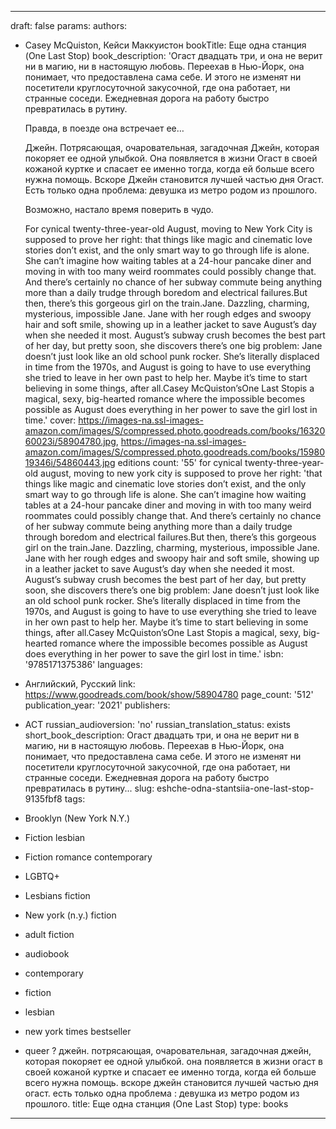 ---
draft: false
params:
  authors:
  - Casey McQuiston, Кейси Маккуистон
  bookTitle: Еще одна станция (One Last Stop)
  book_description: 'Огаст двадцать три, и она не верит ни в магию, ни в настоящую
    любовь. Переехав в Нью-Йорк, она понимает, что предоставлена сама себе. И этого
    не изменят ни посетители круглосуточной  закусочной, где она работает, ни странные
    соседи. Ежедневная дорога на работу быстро превратилась в рутину.

    Правда, в поезде она встречает ее…

    Джейн. Потрясающая, очаровательная, загадочная Джейн, которая покоряет ее одной
    улыбкой. Она появляется в жизни Огаст в своей кожаной куртке и спасает ее именно
    тогда, когда ей больше всего нужна помощь. Вскоре Джейн становится лучшей частью
    дня Огаст. Есть только одна проблема: девушка из метро родом из прошлого.


    Возможно, настало время поверить в чудо.


    For cynical twenty-three-year-old August, moving to New York City is supposed
    to prove her right: that things like magic and cinematic love stories don’t exist,
    and the only smart way to go through life is alone. She can’t imagine how waiting
    tables at a 24-hour pancake diner and moving in with too many weird roommates
    could possibly change that. And there’s certainly no chance of her subway commute
    being anything more than a daily trudge through boredom and electrical failures.But
    then, there’s this gorgeous girl on the train.Jane. Dazzling, charming, mysterious,
    impossible Jane. Jane with her rough edges and swoopy hair and soft smile, showing
    up in a leather jacket to save August’s day when she needed it most. August’s
    subway crush becomes the best part of her day, but pretty soon, she discovers
    there’s one big problem: Jane doesn’t just look like an old school punk rocker.
    She’s literally displaced in time from the 1970s, and August is going to have
    to use everything she tried to leave in her own past to help her. Maybe it’s time
    to start believing in some things, after all.Casey McQuiston’sOne Last Stopis
    a magical, sexy, big-hearted romance where the impossible becomes possible as
    August does everything in her power to save the girl lost in time.'
  cover: https://images-na.ssl-images-amazon.com/images/S/compressed.photo.goodreads.com/books/1632060023i/58904780.jpg,
    https://images-na.ssl-images-amazon.com/images/S/compressed.photo.goodreads.com/books/1598019346i/54860443.jpg
  editions count: '55'
  for cynical twenty-three-year-old august, moving to new york city is supposed to prove her right: 'that
    things like magic and cinematic love stories don’t exist, and the only smart way
    to go through life is alone. She can’t imagine how waiting tables at a 24-hour
    pancake diner and moving in with too many weird roommates could possibly change
    that. And there’s certainly no chance of her subway commute being anything more
    than a daily trudge through boredom and electrical failures.But then, there’s
    this gorgeous girl on the train.Jane. Dazzling, charming, mysterious, impossible
    Jane. Jane with her rough edges and swoopy hair and soft smile, showing up in
    a leather jacket to save August’s day when she needed it most. August’s subway
    crush becomes the best part of her day, but pretty soon, she discovers there’s
    one big problem: Jane doesn’t just look like an old school punk rocker. She’s
    literally displaced in time from the 1970s, and August is going to have to use
    everything she tried to leave in her own past to help her. Maybe it’s time to
    start believing in some things, after all.Casey McQuiston’sOne Last Stopis a magical,
    sexy, big-hearted romance where the impossible becomes possible as August does
    everything in her power to save the girl lost in time.'
  isbn: '9785171375386'
  languages:
  - Английский, Русский
  link: https://www.goodreads.com/book/show/58904780
  page_count: '512'
  publication_year: '2021'
  publishers:
  - АСТ
  russian_audioversion: 'no'
  russian_translation_status: exists
  short_book_description: Огаст двадцать три, и она не верит ни в магию, ни в настоящую
    любовь. Переехав в Нью-Йорк, она понимает, что предоставлена сама себе. И этого
    не изменят ни посетители круглосуточной закусочной, где она работает, ни странные
    соседи. Ежедневная дорога на работу быстро превратилась в рутину...
  slug: eshche-odna-stantsiia-one-last-stop-9135fbf8
  tags:
  - Brooklyn (New York N.Y.)
  - Fiction lesbian
  - Fiction romance contemporary
  - LGBTQ+
  - Lesbians fiction
  - New york (n.y.) fiction
  - adult fiction
  - audiobook
  - contemporary
  - fiction
  - lesbian
  - new york times bestseller
  - queer
  ? джейн. потрясающая, очаровательная, загадочная джейн, которая покоряет ее одной
    улыбкой. она появляется в жизни огаст в своей кожаной куртке и спасает ее именно
    тогда, когда ей больше всего нужна помощь. вскоре джейн становится лучшей частью
    дня огаст. есть только одна проблема
  : девушка из метро родом из прошлого.
title: Еще одна станция (One Last Stop)
type: books
------
